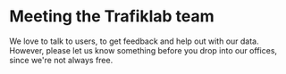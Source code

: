 # Meeting the Trafiklab team

We love to talk to users, to get feedback and help out with our data. However, please let us know something before you drop into our offices, since we're not always free. 

